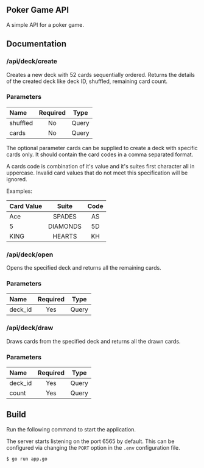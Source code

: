 ## Poker Game API

A simple API for a poker game. 

## Documentation

### /api/deck/create

Creates a new deck with 52 cards sequentially ordered. Returns the details of the created deck like deck ID, shuffled, remaining card count.

### Parameters

| Name      | Required |  Type |
| :---        |    :----:   | :----: |
| shuffled      | No       | Query |
| cards   | No        | Query |

The optional parameter cards can be supplied to create a deck with specific cards only. It should contain the card codes in a comma separated format.

A cards code is combination of it's value and it's suites first character all in uppercase. Invalid card values that do not meet this specification will be ignored.

Examples:

| Card Value      | Suite |  Code |
| :---        |    :----:   | :----: |
| Ace      | SPADES       | AS |
| 5      | DIAMONDS       | 5D |
| KING      | HEARTS       | KH |

### /api/deck/open

Opens the specified deck and returns all the remaining cards.

### Parameters

| Name      | Required |  Type |
| :---        |    :----:   | :----: |
| deck_id      | Yes       | Query |

### /api/deck/draw

Draws cards from the specified deck and returns all the drawn cards.

### Parameters

| Name      | Required |  Type |
| :---        |    :----:   | :----: |
| deck_id      | Yes       | Query |
| count      | Yes       | Query |

## Build

Run the following command to start the application. 

The server starts listening on the port 6565 by default. This can be configured via changing the `PORT` option in the `.env` configuration file.

```console
$ go run app.go
```
